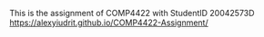 This is the assignment of COMP4422 with StudentID 20042573D
https://alexyiudrit.github.io/COMP4422-Assignment/
